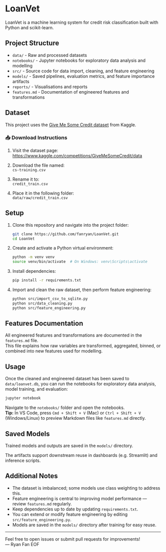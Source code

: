 # LoanVet

LoanVet is a machine learning system for credit risk classification built with Python and scikit-learn.

## Project Structure

- `data/` - Raw and processed datasets
- `notebooks/` - Jupyter notebooks for exploratory data analysis and modelling
- `src/` - Source code for data import, cleaning, and feature engineering
- `models/` - Saved pipelines, evaluation metrics, and feature importance artifacts
- `reports/` - Visualisations and reports
- `features.md` - Documentation of engineered features and transformations

## Dataset

This project uses the [Give Me Some Credit dataset](https://www.kaggle.com/competitions/GiveMeSomeCredit/data) from Kaggle.

### 📥 Download Instructions

1. Visit the dataset page:  
   https://www.kaggle.com/competitions/GiveMeSomeCredit/data

2. Download the file named:  
   `cs-training.csv`

3. Rename it to:  
   `credit_train.csv`

4. Place it in the following folder:  
   `data/raw/credit_train.csv`

## Setup

1. Clone this repository and navigate into the project folder:
   ```bash
   git clone https://github.com/fanryan/LoanVet.git
   cd LoanVet
   ```

2. Create and activate a Python virtual environment:
   ```bash
   python -m venv venv
   source venv/bin/activate  # On Windows: venv\Scripts\activate
   ```

3. Install dependencies:
   ```bash
   pip install -r requirements.txt
   ```

4. Import and clean the raw dataset, then perform feature engineering:
   ```bash
   python src/import_csv_to_sqlite.py
   python src/data_cleaning.py
   python src/feature_engineering.py
   ```

## Features Documentation

All engineered features and transformations are documented in the `features.md` file.  
This file explains how raw variables are transformed, aggregated, binned, or combined into new features used for modelling.

## Usage

Once the cleaned and engineered dataset has been saved to `data/loanvet.db`, you can run the notebooks for exploratory data analysis, model training, and evaluation:

```bash
jupyter notebook
```

Navigate to the `notebooks/` folder and open the notebooks.  
**Tip:** In VS Code, press `Cmd + Shift + V` (Mac) or `Ctrl + Shift + V` (Windows/Linux) to preview Markdown files like `features.md` directly.

## Saved Models

Trained models and outputs are saved in the `models/` directory.

The artifacts support downstream reuse in dashboards (e.g. Streamlit) and inference scripts.

## Additional Notes

- The dataset is imbalanced; some models use class weighting to address this.
- Feature engineering is central to improving model performance — review `features.md` regularly.
- Keep dependencies up to date by updating `requirements.txt`.
- You can extend or modify feature engineering by editing `src/feature_engineering.py`.
- Models are saved in the `models/` directory after training for easy reuse.

---

Feel free to open issues or submit pull requests for improvements!  
— Ryan Fan
EOF
